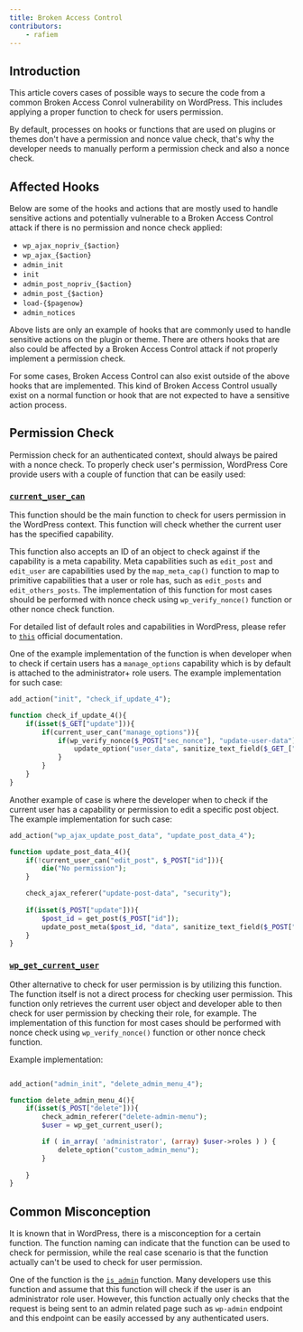 ```yaml
---
title: Broken Access Control
contributors:
    - rafiem
---
```


## Introduction

This article covers cases of possible ways to secure the code from a common Broken Access Conrol vulnerability on WordPress. This includes applying a proper function to check for users permission.

By default, processes on hooks or functions that are used on plugins or themes don't have a permission and nonce value check, that's why the developer needs to manually perform a permission check and also a nonce check.

## Affected Hooks

Below are some of the hooks and actions that are mostly used to handle sensitive actions and potentially vulnerable to a Broken Access Control attack if there is no permission and nonce check applied:

- `wp_ajax_nopriv_{$action}`
- `wp_ajax_{$action}`
- `admin_init`
- `init`
- `admin_post_nopriv_{$action}`
- `admin_post_{$action}`
- `load-{$pagenow}`
- `admin_notices`

Above lists are only an example of hooks that are commonly used to handle sensitive actions on the plugin or theme. There are others hooks that are also could be affected by a Broken Access Control attack if not properly implement a permission check. 

For some cases, Broken Access Control can also exist outside of the above hooks that are implemented. This kind of Broken Access Control usually exist on a normal function or hook that are not expected to have a sensitive action process.

## Permission Check

Permission check for an authenticated context, should always be paired with a nonce check. To properly check user's permission, WordPress Core provide users with a couple of function that can be easily used:

### [`current_user_can`](https://developer.wordpress.org/reference/functions/current_user_can/)

This function should be the main function to check for users permission in the WordPress context. This function will check whether the current user has the specified capability.

This function also accepts an ID of an object to check against if the capability is a meta capability. Meta capabilities such as `edit_post` and `edit_user` are capabilities used by the `map_meta_cap()` function to map to primitive capabilities that a user or role has, such as `edit_posts` and `edit_others_posts`. The implementation of this function for most cases should be performed with nonce check using `wp_verify_nonce()` function or other nonce check function.

For detailed list of default roles and capabilities in WordPress, please refer to [`this`](https://wordpress.org/documentation/article/roles-and-capabilities/) official documentation.

One of the example implementation of the function is when developer when to check if certain users has a `manage_options` capability which is by default is attached to the administrator+ role users. The example implementation for such case:

```php
add_action("init", "check_if_update_4");

function check_if_update_4(){
    if(isset($_GET["update"])){
        if(current_user_can("manage_options")){
            if(wp_verify_nonce($_POST["sec_nonce"], "update-user-data")){
                update_option("user_data", sanitize_text_field($_GET_["data"]));
            }
        }
    }
}
```

Another example of case is where the developer when to check if the current user has a capability or permission to edit a specific post object. The example implementation for such case:

```php
add_action("wp_ajax_update_post_data", "update_post_data_4");

function update_post_data_4(){
    if(!current_user_can("edit_post", $_POST["id"])){
        die("No permission");
    }

    check_ajax_referer("update-post-data", "security");
    
    if(isset($_POST["update"])){
        $post_id = get_post($_POST["id"]);
        update_post_meta($post_id, "data", sanitize_text_field($_POST["data"]));
    }
}
```

### [`wp_get_current_user`](https://developer.wordpress.org/reference/functions/wp_get_current_user/)

Other alternative to check for user permission is by utilizing this function. The function itself is not a direct process for checking user permission. This function only retrieves the current user object and developer able to then check for user permission by checking their role, for example. The implementation of this function for most cases should be performed with nonce check using `wp_verify_nonce()` function or other nonce check function.

Example implementation:

```php

add_action("admin_init", "delete_admin_menu_4");

function delete_admin_menu_4(){
    if(isset($_POST["delete"])){
        check_admin_referer("delete-admin-menu");
        $user = wp_get_current_user();

        if ( in_array( 'administrator', (array) $user->roles ) ) {
            delete_option("custom_admin_menu");
        }
        
    }
}
```


## Common Misconception

It is known that in WordPress, there is a misconception for a certain function. The function naming can indicate that the function can be used to check for permission, while the real case scenario is that the function actually can't be used to check for user permission. 

One of the function is the [`is_admin`](https://developer.wordpress.org/reference/functions/is_admin/) function. Many developers use this function and assume that this function will check if the user is an administrator role user. However, this function actually only checks that the request is being sent to an admin related page such as `wp-admin` endpoint and this endpoint can be easily accessed by any authenticated users.